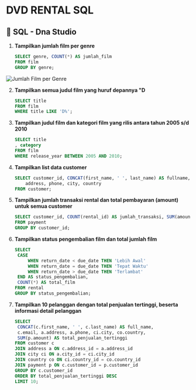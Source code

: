 # DVD RENTAL SQL

## 📘  SQL - Dna Studio

1. **Tampilkan jumlah film per genre**
   ```sql
   SELECT genre, COUNT(*) AS jumlah_film
   FROM film
   GROUP BY genre;
![Jumlah Film per Genre](https://github.com/zareee12/sql-rental-dvd/blob/main/image/hasil%201.png)


2. **Tampilkan semua judul film yang huruf depannya "D**
   ```sql
   SELECT title
   FROM film
   WHERE title LIKE 'D%';
   
3. **Tampilkan judul film dan kategori film yang rilis antara tahun 2005 s/d 2010**
   ```sql
   SELECT title
   , category
   FROM film
   WHERE release_year BETWEEN 2005 AND 2010;
   
4. **Tampilkan list data customer**
   ```sql
   SELECT customer_id, CONCAT(first_name, ' ', last_name) AS fullname,
       address, phone, city, country
   FROM customer;

5. **Tampilkan jumlah transaksi rental dan total pembayaran (amount) untuk semua customer**
   ```sql
   SELECT customer_id, COUNT(rental_id) AS jumlah_transaksi, SUM(amount) AS total_payment
   FROM payment
   GROUP BY customer_id;
   
6. **Tampilkan status pengembalian film dan total jumlah film**
   ```sql
   SELECT 
    CASE 
        WHEN return_date < due_date THEN 'Lebih Awal'
        WHEN return_date = due_date THEN 'Tepat Waktu'
        WHEN return_date > due_date THEN 'Terlambat'
    END AS status_pengembalian,
    COUNT(*) AS total_film
   FROM rental
   GROUP BY status_pengembalian;

7. **Tampilkan 10 pelanggan dengan total penjualan tertinggi, beserta informasi detail pelanggan**
   ```sql
   SELECT 
    CONCAT(c.first_name, ' ', c.last_name) AS full_name,
    c.email, a.address, a.phone, ci.city, co.country,
    SUM(p.amount) AS total_penjualan_tertinggi
   FROM customer c
   JOIN address a ON c.address_id = a.address_id
   JOIN city ci ON a.city_id = ci.city_id
   JOIN country co ON ci.country_id = co.country_id
   JOIN payment p ON c.customer_id = p.customer_id
   GROUP BY c.customer_id
   ORDER BY total_penjualan_tertinggi DESC
   LIMIT 10;


   

